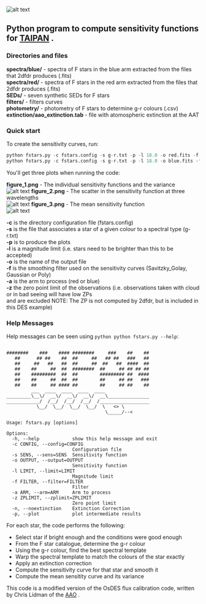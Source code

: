 ![alt text](http://web.science.mq.edu.au/~mcowley/taipan/taipan.jpg "TAIPAN LOGO")

Python program to compute sensitivity functions for [TAIPAN](http://www.taipan-survey.org/) . 
---
### Directories and files

**spectra/blue/** - spectra of F stars in the blue arm extracted from the files that 2dfdr produces (.fits)  
**spectra/red/** - spectra of F stars in the red arm extracted from the files that 2dfdr produces (.fits)  
**SEDs/** - seven synthetic SEDs for F stars   
**filters/** - filters curves  
**photometry/** - photometry of F stars to determine g-r colours (.csv)  
**extinction/aao_extinction.tab** - file with atomospheric extinction at the AAT 

### Quick start

To create the sensitivity curves, run:

```python
python fstars.py -c fstars.config -s g-r.txt -p -l 18.0 -o red.fits -f Savitzky_Golay -a red -z -31.2
python fstars.py -c fstars.config -s g-r.txt -p -l 18.0 -o blue.fits -f Savitzky_Golay -a blue -z -30.5
```

You'll get three plots when running the code: 

**figure_1.png** - The individual sensitivity functions and the variance  
![alt text](http://web.science.mq.edu.au/~mcowley/taipan/figure1.png "Figure 1")
**figure_2.png** - The scatter in the sensitivity function at three wavelengths  
![alt text](http://web.science.mq.edu.au/~mcowley/taipan/figure2.png "Figure 2")
**figure_3.png** - The mean sensitivity function  
![alt text](http://web.science.mq.edu.au/~mcowley/taipan/figure3.png "Figure 3")

**-c** is the directory configuration file (fstars.config)  
**-s** is the file that associates a star of a given colour to a spectral type (g-r.txt)  
**-p** is to produce the plots  
**-l** is a magnitude limit (i.e. stars need to be brighter than this to be accepted)  
**-o** is the name of the output file  
**-f** is the smoothing filter used on the sensitivity curves (Savitzky_Golay, Gaussian or Poly)  
**-a** is the arm to process (red or blue)  
**-z** the zero point limit of the observations (i.e. observations taken with cloud or in bad seeing will have low ZPs  
and are excluded NOTE: The ZP is not computed by 2dfdr, but is included in this DES example)  

### Help Messages

Help messages can be seen using ```python python fstars.py --help```:

```

########    ###    #### ########     ###    ##    ##
   ##      ## ##    ##  ##     ##   ## ##   ###   ##
   ##     ##   ##   ##  ##     ##  ##   ##  ####  ##
   ##    ##     ##  ##  ########  ##     ## ## ## ##
   ##    #########  ##  ##        ######### ##  ####
   ##    ##     ##  ##  ##        ##     ## ##   ###
   ##    ##     ## #### ##        ##     ## ##    ##
         ___  ____  ____  ____  ____                
_________\__\/  __\/  __\/  __\/  __\_______________
____________/  /__/  /__/  /__/  /__________________
           \__/  \__/  \__/  \__/  \   <> \         
                                    \_____/--<      

Usage: fstars.py [options]

Options:
  -h, --help            show this help message and exit
  -c CONFIG, --config=CONFIG
                        Configuration file
  -s SENS, --sens=SENS  Sensitivity function
  -o OUTPUT, --output=OUTPUT
                        Sensitivity function
  -l LIMIT, --limit=LIMIT
                        Magnitude limit
  -f FILTER, --filter=FILTER
                        Filter
  -a ARM, --arm=ARM     Arm to process
  -z ZPLIMIT, --zplimit=ZPLIMIT
                        Zero point limit
  -n, --noextinction    Extinction Correction
  -p, --plot            plot intermediate results
```

For each star, the code performs the following:

* Select star if bright enough and the conditions were good enough  
* From the F star catalogue, determine the g-r colour  
* Using the g-r colour, find the best spectral template  
* Warp the spectral template to match the colours of the star exactly  
* Apply an extinction correction  
* Compute the sensitivity curve for that star and smooth it  
* Compute the mean sensitity curve and its variance  
  
This code is a modified version of the OsDES flux calibration code, written by Chris Lidman of the [AAO](https://www.aao.gov.au/) . 

